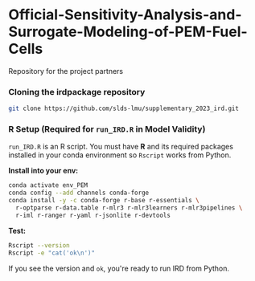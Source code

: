 # Official-Sensitivity-Analysis-and-Surrogate-Modeling-of-PEM-Fuel-Cells
Repository for the project partners

### Cloning the irdpackage repository

```bash
git clone https://github.com/slds-lmu/supplementary_2023_ird.git
```

### R Setup (Required for `run_IRD.R` in Model Validity)

`run_IRD.R` is an R script. You must have **R** and its required packages installed in your conda environment so `Rscript` works from Python.

**Install into your env:**

```bash
conda activate env_PEM
conda config --add channels conda-forge
conda install -y -c conda-forge r-base r-essentials \
  r-optparse r-data.table r-mlr3 r-mlr3learners r-mlr3pipelines \
  r-iml r-ranger r-yaml r-jsonlite r-devtools
```

**Test:**

```bash
Rscript --version
Rscript -e "cat('ok\n')"
```

If you see the version and `ok`, you're ready to run IRD from Python.






